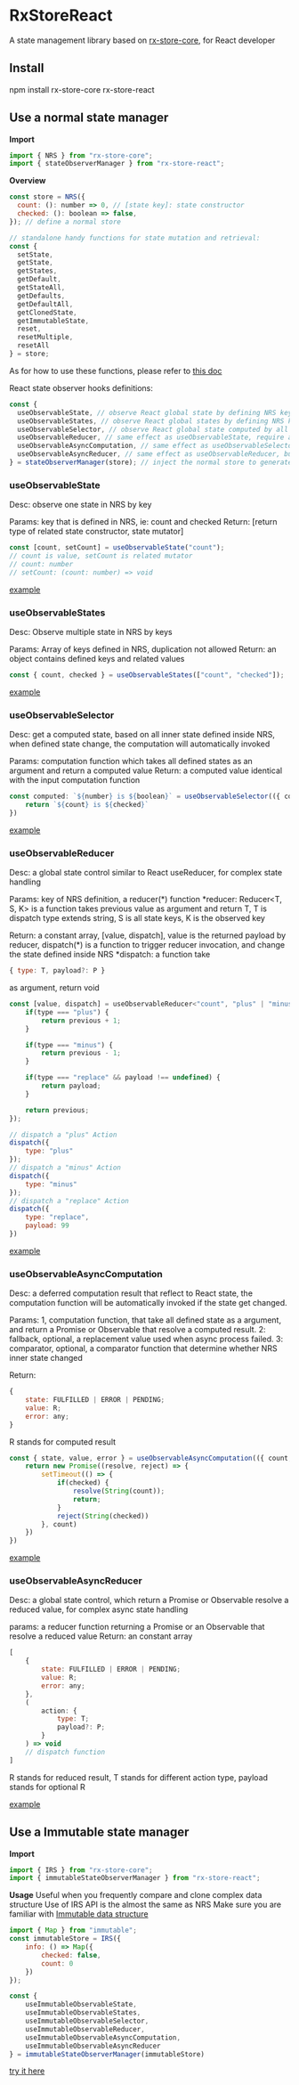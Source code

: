 # RxStoreReact

A state management library based on [rx-store-core](https://www.npmjs.com/package/rx-store-core), for React developer

## Install

npm install rx-store-core rx-store-react

## Use a normal state manager

**Import**

```javascript
import { NRS } from "rx-store-core";
import { stateObserverManager } from "rx-store-react";
```

**Overview**

```javascript
const store = NRS({
  count: (): number => 0, // [state key]: state constructor
  checked: (): boolean => false,
}); // define a normal store

// standalone handy functions for state mutation and retrieval:
const {
  setState,
  getState,
  getStates,
  getDefault,
  getStateAll,
  getDefaults,
  getDefaultAll,
  getClonedState,
  getImmutableState,
  reset,
  resetMultiple,
  resetAll
} = store;
```
As for how to use these functions, please refer to [this doc](https://github.com/Honka3rd/RxStore#readme)

React state observer hooks definitions:
```javascript
const {
  useObservableState, // observe React global state by defining NRS key of object
  useObservableStates, // observe React global states by defining NRS keys of object
  useObservableSelector, // observe React global state computed by all NRS inner state
  useObservableReducer, // same effect as useObservableState, require a reducer as a parameter
  useObservableAsyncComputation, // same effect as useObservableSelector, but the state updated in a async way
  useObservableAsyncReducer, // same effect as useObservableReducer, but the state updated in a async way
} = stateObserverManager(store); // inject the normal store to generate utility hooks
```

### useObservableState

Desc: observe one state in NRS by key

Params: key that is defined in NRS, ie: count and checked
Return: [return type of related state constructor, state mutator]

```javascript
const [count, setCount] = useObservableState("count");
// count is value, setCount is related mutator
// count: number
// setCount: (count: number) => void
```

[example](https://codesandbox.io/p/sandbox/rx-store-react-useobservablestate-fylvws?file=%2Fsrc%2FApp.tsx%3A13%2C3-13%2C57)

### useObservableStates

Desc: Observe multiple state in NRS by keys

Params: Array of keys defined in NRS, duplication not allowed
Return: an object contains defined keys and related values

```javascript
const { count, checked } = useObservableStates(["count", "checked"]);
```

[example](https://codesandbox.io/p/sandbox/rx-store-react-useobservablestates-sd5zm7?file=%2Fsrc%2FApp.tsx%3A31%2C54)

### useObservableSelector

Desc: get a computed state, based on all inner state defined inside NRS, when defined state change, the computation will automatically invoked

Params: computation function which takes all defined states as an argument and return a computed value
Return: a computed value identical with the input computation function

```javascript
const computed: `${number} is ${boolean}` = useObservableSelector(({ count, checked }) => {
    return `${count} is ${checked}`
})
```
[example](https://codesandbox.io/p/sandbox/funny-lena-knd8kz?file=%2Fsrc%2FApp.tsx%3A35%2C15)

### useObservableReducer
Desc: a global state control similar to React useReducer, for complex state handling

Params: key of NRS definition, a reducer(*) function
*reducer: Reducer<T, S, K> is a function takes previous value as argument and return T, T is dispatch type extends string, S is all state keys, K is the observed key

Return: a constant array, [value, dispatch], value is the returned payload by reducer, dispatch(*) is a function to trigger reducer invocation, and change the state defined inside NRS
*dispatch: a function take
```javascript
{ type: T, payload?: P }
```
as argument, return void

```javascript
const [value, dispatch] = useObservableReducer<"count", "plus" | "minus" | "replace">("count", (previous, { type, payload }) => {
    if(type === "plus") {
        return previous + 1;
    }

    if(type === "minus") {
        return previous - 1;
    }

    if(type === "replace" && payload !== undefined) {
        return payload;
    }

    return previous;
});

// dispatch a "plus" Action
dispatch({
    type: "plus"
});
// dispatch a "minus" Action
dispatch({
    type: "minus"
});
// dispatch a "replace" Action
dispatch({
    type: "replace",
    payload: 99
})

```
[example](https://codesandbox.io/p/sandbox/rx-store-react-useobservablereducer-k243sz)

### useObservableAsyncComputation

Desc: a deferred computation result that reflect to React state, the computation function will be automatically invoked if the state get changed.

Params: 
1, computation function, that take all defined state as a argument, and return a Promise or Observable that resolve a computed result.
2: fallback, optional, a replacement value used when async process failed.
3: comparator, optional, a comparator function that determine whether NRS inner state changed

Return:
```javascript
{
    state: FULFILLED | ERROR | PENDING;
    value: R;
    error: any;
}
```
R stands for computed result

```javascript
const { state, value, error } = useObservableAsyncComputation(({ count, checked }) => {
    return new Promise((resolve, reject) => {
        setTimeout(() => {
            if(checked) {
                resolve(String(count));
                return;
            }
            reject(String(checked))
        }, count)
    })
})

```
[example](https://codesandbox.io/p/sandbox/rx-store-react-useasynccomputed-d55kx4?file=%2Fsrc%2FApp.tsx%3A42%2C34)

### useObservableAsyncReducer

Desc: a global state control, which return a Promise or Observable resolve a reduced value, for complex async state handling

params: a reducer function returning a Promise or an Observable that resolve a reduced value
Return: an constant array
```javascript
[
    {
        state: FULFILLED | ERROR | PENDING;
        value: R;
        error: any;
    },
    (
        action: {
            type: T;
            payload?: P;
        }
    ) => void 
    // dispatch function
]
```
R stands for reduced result, T stands for different action type, payload stands for optional R

[example](https://codesandbox.io/p/sandbox/rx-store-react-useobservablereducer-k243sz)

## Use a Immutable state manager

**Import**

```javascript
import { IRS } from "rx-store-core";
import { immutableStateObserverManager } from "rx-store-react";
```

**Usage**
Useful when you frequently compare and clone complex data structure
Use of IRS API is the almost the same as NRS
Make sure you are familiar with [Immutable data structure](https://immutable-js.com/docs/v4.3.0)
```javascript
import { Map } from "immutable";
const immutableStore = IRS({
    info: () => Map({
        checked: false,
        count: 0
    })
});

const { 
    useImmutableObservableState,
    useImmutableObservableStates,
    useImmutableObservableSelector,
    useImmutableObservableReducer,
    useImmutableObservableAsyncComputation,
    useImmutableObservableAsyncReducer
} = immutableStateObserverManager(immutableStore)
```
[try it here](https://codesandbox.io/p/sandbox/rx-store-react-immutable-lmrjrv)
